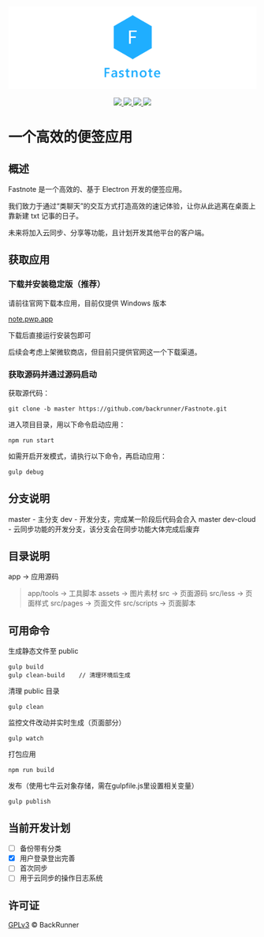 <p align="center">
    <img src="https://raw.githubusercontent.com/backrunner/Fastnote/master/Readme.header.png"></img>
</p>
<p align="center">
    <a href="https://github.com/backrunner/Fastnote/releases">
        <img src="https://img.shields.io/github/v/tag/backrunner/Fastnote?label=version&style=flat-square"></img>
    </a>
    <a href="https://github.com/backrunner/Fastnote/commits/master">
        <img src="https://img.shields.io/github/last-commit/backrunner/Fastnote?style=flat-square"></img>
    </a>
    <a href="https://github.com/backrunner/Fastnote/commits/master">
        <img src="https://img.shields.io/github/commits-since/backrunner/Fastnote/0.2.15?style=flat-square"></img>
    </a>
    <a href="https://github.com/backrunner/Fastnote/blob/master/LICENSE">
        <img src="https://img.shields.io/github/license/backrunner/Fastnote?style=flat-square"></img>
    </a>
</p>

# 一个高效的便签应用

## 概述

Fastnote 是一个高效的、基于 Electron 开发的便签应用。

我们致力于通过“类聊天”的交互方式打造高效的速记体验，让你从此逃离在桌面上靠新建 txt 记事的日子。

未来将加入云同步、分享等功能，且计划开发其他平台的客户端。

## 获取应用

### 下载并安装稳定版（推荐）

请前往官网下载本应用，目前仅提供 Windows 版本

[note.pwp.app](https://note.pwp.app)

下载后直接运行安装包即可

后续会考虑上架微软商店，但目前只提供官网这一个下载渠道。

### 获取源码并通过源码启动

获取源代码：

```shell
git clone -b master https://github.com/backrunner/Fastnote.git
```

进入项目目录，用以下命令启动应用：

```shell
npm run start
```

如需开启开发模式，请执行以下命令，再启动应用：

```javascript
gulp debug
```

## 分支说明

master - 主分支
dev - 开发分支，完成某一阶段后代码会合入 master
dev-cloud - 云同步功能的开发分支，该分支会在同步功能大体完成后废弃

## 目录说明

app     ->  应用源码
> app/tools   ->  工具脚本
assets  ->  图片素材
src     ->  页面源码
> src/less    ->  页面样式
> src/pages   ->  页面文件
> src/scripts ->  页面脚本

## 可用命令

生成静态文件至 public

```shell
gulp build
gulp clean-build    // 清理环境后生成
```

清理 public 目录

```shell
gulp clean
```

监控文件改动并实时生成（页面部分）

```shell
gulp watch
```

打包应用

```shell
npm run build
```

发布（使用七牛云对象存储，需在gulpfile.js里设置相关变量）

```shell
gulp publish
```

## 当前开发计划

- [ ] 备份带有分类
- [x] 用户登录登出完善
- [ ] 首次同步
- [ ] 用于云同步的操作日志系统

## 许可证

[GPLv3](https://github.com/backrunner/Fastnote/blob/master/LICENSE) © BackRunner
